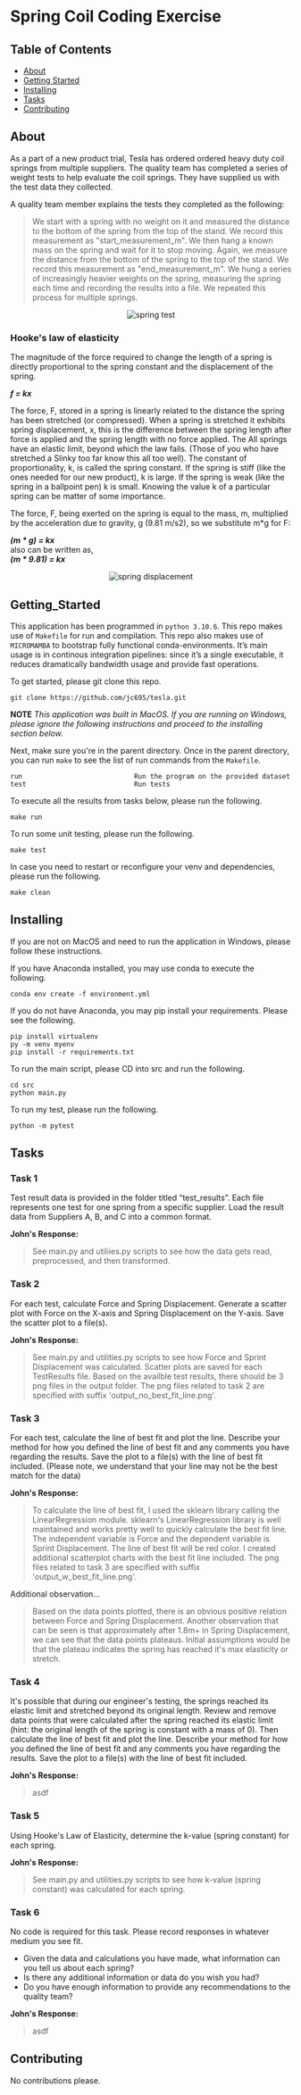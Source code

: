 # Spring Coil Coding Exercise

## Table of Contents
- [About](#about)
- [Getting Started](#getting_started)
- [Installing](#installing)
- [Tasks](#tasks)
- [Contributing](#Contributing)

## About
As a part of a new product trial, Tesla has ordered ordered heavy duty coil springs from multiple suppliers. The quality team has completed a series of weight tests to help evaluate the coil springs. They have supplied us with the test data they collected.

A quality team member explains the tests they completed as the following:
> We start with a spring with no weight on it and measured the distance to the bottom of the spring from the top of the stand. We record this measurement as "start_measurement_m". We then hang a known mass on the spring and wait for it to stop moving. Again, we measure the distance from the bottom of the spring to the top of the stand. We record this measurement as "end_measurement_m". We hung a series of increasingly heavier weights on the spring, measuring the spring each time and recording the results into a file. We repeated this process for multiple springs.

<p align="center">
  <img src='img/spring_test.png' alt='spring test' />
</p>

### Hooke's law of elasticity
The magnitude of the force required to change the length of a spring is directly proportional to the spring constant and the displacement of the spring.

  **_f = kx_**

The force, F, stored in a spring is linearly related to the distance the spring has been stretched (or compressed). When a spring is stretched it exhibits spring displacement, x, this is the difference between the spring length after force is applied and the spring length with no force applied. The All springs have an elastic limit, beyond which the law fails. (Those of you who have stretched a Slinky too far know this all too well). The constant of proportionality, k, is called the spring constant. If the spring is stiff (like the ones needed for our new product), k is large. If the spring is weak (like the spring in a ballpoint pen) k is small. Knowing the value k of a particular spring can be matter of some importance.

The force, F, being exerted on the spring is equal to the mass, m, multiplied by the acceleration due to gravity, g (9.81 m/s2), so we substitute m*g for F:

  **_(m * g) = kx_** <br />
  also can be written as, <br />
  **_(m * 9.81) = kx_**

<p align="center">
  <img src='img/spring_displace.png' alt='spring displacement' />
</p>

## Getting_Started
This application has been programmed in `python 3.10.6`.  This repo makes use of `Makefile` for run and compilation.  This repo also makes use of `MICROMAMBA` to bootstrap fully functional conda-environments.  It’s main usage is in continous integration pipelines: since it’s a single executable, it reduces dramatically bandwidth usage and provide fast operations.

To get started, please git clone this repo.
```
git clone https://github.com/jc695/tesla.git
```

**NOTE**
*This application was built in MacOS.  If you are running on Windows, please ignore the following instructions and proceed to the installing section below.*

Next, make sure you're in the parent directory.  Once in the parent directory, you can run `make` to see the list of run commands from the `Makefile`.
```
run                            Run the program on the provided dataset
test                           Run tests
```

To execute all the results from tasks below, please run the following.
```
make run
```

To run some unit testing, please run the following.
```
make test
```

In case you need to restart or reconfigure your venv and dependencies, please run the following.
```
make clean
```


## Installing
If you are not on MacOS and need to run the application in Windows, please follow these instructions.

If you have Anaconda installed, you may use conda to execute the following.
```
conda env create -f environment.yml
```

If you do not have Anaconda, you may pip install your requirements.  Please see the following.
```
pip install virtualenv
py -m venv myenv
pip install -r requirements.txt
```

To run the main script, please CD into src and run the following.
```
cd src
python main.py
```

To run my test, please run the following.
```
python -m pytest
```

## Tasks

### Task 1
Test result data is provided in the folder titled “test_results”. Each file represents one test for one spring from a specific supplier. Load the result data from Suppliers A, B, and C into a common format.

**John's Response:**
> See main.py and utiliies.py scripts to see how the data gets read, preprocessed, and then transformed.  

### Task 2
For each test, calculate Force and Spring Displacement. Generate a scatter plot with Force on the X-axis and Spring Displacement on the Y-axis. Save the scatter plot to a file(s).

**John's Response:**
> See main.py and utilities.py scripts to see how Force and Sprint Displacement was calculated.  Scatter plots are saved for each TestResults file.  Based on the availble test results, there should be 3 png files in the output folder.  The png files related to task 2 are specified with suffix 'output_no_best_fit_line.png'.

### Task 3
For each test, calculate the line of best fit and plot the line. Describe your method for how you defined the line of best fit and any comments you have regarding the results. Save the plot to a file(s) with the line of best fit included. (Please note, we understand that your line may not be the best match for the data)

**John's Response:**
> To calculate the line of best fit, I used the sklearn library calling the LinearRegression module.  sklearn's LinearRegression library is well maintained and works pretty well to quickly calculate the best fit line.  The independent variable is Force and the dependent variable is Sprint Displacement.  The line of best fit will be red color.  I created additional scatterplot charts with the best fit line included.  The png files related to task 3 are specified with suffix 'output_w_best_fit_line.png'.

Additional observation...
> Based on the data points plotted, there is an obvious positive relation between Force and Spring Displacement.  Another observation that can be seen is that approximately after 1.8m+ in Spring Displacement, we can see that the data points plateaus.  Initial assumptions would be that the plateau indicates the spring has reached it's max elasticity or stretch.

### Task 4
It's possible that during our engineer's testing, the springs reached its elastic limit and stretched beyond its original length. Review and remove data points that were calculated after the spring reached its elastic limit (hint: the original length of the spring is constant with a mass of 0). Then calculate the line of best fit and plot the line. Describe your method for how you defined the line of best fit and any comments you have regarding the results. Save the plot to a file(s) with the line of best fit included.

**John's Response:**
> asdf

### Task 5
Using Hooke's Law of Elasticity, determine the k-value (spring constant) for each spring.

**John's Response:**
> See main.py and utilities.py scripts to see how k-value (spring constant) was calculated for each spring.

### Task 6
No code is required for this task. Please record responses in whatever medium you see fit.
- Given the data and calculations you have made, what information can you tell us about each spring?
- Is there any additional information or data do you wish you had?
- Do you have enough information to provide any recommendations to the quality team?

**John's Response:**
> asdf


## Contributing
No contributions please.
